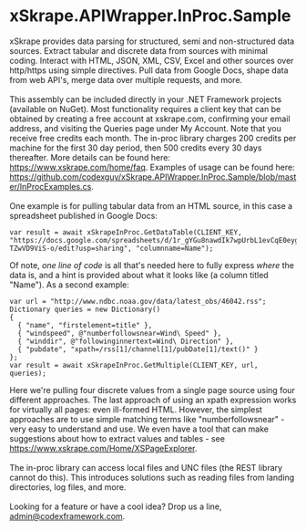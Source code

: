 # xSkrape.APIWrapper.InProc.Sample
xSkrape provides data parsing for structured, semi and non-structured data sources. Extract tabular and discrete data from sources with minimal coding. Interact with HTML, JSON, XML, CSV, Excel and other sources over http/https using simple directives. Pull data from Google Docs, shape data from web API's, merge data over multiple requests, and more.
<br/><br/>
This assembly can be included directly in your .NET Framework projects (available on NuGet). Most functionality requires a client key that can be obtained by creating a free account at xskrape.com, confirming your email address, and visiting the Queries page under My Account. Note that you receive free credits each month. The in-proc library charges 200 credits per machine for the first 30 day period, then 500 credits every 30 days thereafter. More details can be found here: https://www.xskrape.com/home/faq. Examples of usage can be found here: https://github.com/codexguy/xSkrape.APIWrapper.InProc.Sample/blob/master/InProcExamples.cs.
<br/><br/>
One example is for pulling tabular data from an HTML source, in this case a spreadsheet published in Google Docs:
<br/>
<pre><code>var result = await xSkrapeInProc.GetDataTable(CLIENT_KEY, "https://docs.google.com/spreadsheets/d/1r_gYGu8nawdIk7wpUrbL1evCqE0eygC-TZwVD9ViS-o/edit?usp=sharing", "columnname=Name");
</pre></code>
Of note, <i>one line of code</i> is all that's needed here to fully express <i>where</i> the data is, and a hint is provided about what it looks like (a column titled "Name"). As a second example:
<br/>
<pre><code>var url = "http://www.ndbc.noaa.gov/data/latest_obs/46042.rss";
Dictionary<string, string> queries = new Dictionary<string, string>()
{
  { "name", "firstelement=title" },
  { "windspeed", @"numberfollowsnear=Wind\ Speed" },
  { "winddir", @"followinginnertext=Wind\ Direction" },
  { "pubdate", "xpath=/rss[1]/channel[1]/pubDate[1]/text()" }
};
var result = await xSkrapeInProc.GetMultiple(CLIENT_KEY, url, queries);
</code></pre>
Here we're pulling four discrete values from a single page source using four different approaches. The last approach of using an xpath expression works for virtually all pages: even ill-formed HTML. However, the simplest approaches are to use simple matching terms like "numberfollowsnear" - very easy to understand and use. We even have a tool that can make suggestions about how to extract values and tables - see https://www.xskrape.com/Home/XSPageExplorer.
<br/><br/>
The in-proc library can access local files and UNC files (the REST library cannot do this). This introduces solutions such as reading files from landing directories, log files, and more.
<br/><br/>
Looking for a feature or have a cool idea? Drop us a line, admin@codexframework.com.
